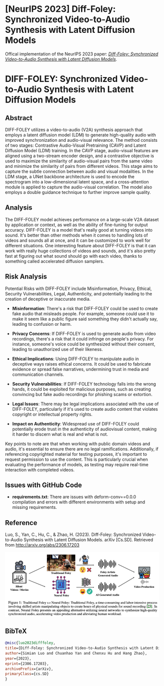 # [NeurIPS 2023] Diff-Foley: Synchronized Video-to-Audio Synthesis with Latent Diffusion Models

Offical implementation of the NeurIPS 2023 paper: *[Diff-Foley: Synchronized Video-to-Audio Synthesis with Latent Diffusion Models](https://arxiv.org/abs/2306.17203v1)*.





# DIFF-FOLEY: Synchronized Video-to-Audio Synthesis with Latent Diffusion Models

## Abstract

DIFF-FOLEY utilizes a video-to-audio (V2A) synthesis approach that employs a latent diffusion model (LDM) to generate high-quality audio with improved synchronization and audio-visual relevance. The method consists of two stages: Contrastive Audio-Visual Pretraining (CAVP) and Latent Diffusion Model (LDM) training. In the CAVP stage, audio-visual features are aligned using a two-stream encoder design, and a contrastive objective is used to maximize the similarity of audio-visual pairs from the same video and minimize the similarity of pairs from different videos. This stage aims to capture the subtle connection between audio and visual modalities. In the LDM stage, a UNet backbone architecture is used to encode the spectrogram into a low-dimensional latent space, and a cross-attention module is applied to capture the audio-visual correlation. The model also employs a double guidance technique to further improve sample quality.

## Analysis

The DIFF-FOLEY model achieves performance on a large-scale V2A dataset by application or context, as well as the ability of fine-tuning for output accuracy. DIFF-FOLEY is a model that's really good at turning videos into sound. It's better than other methods when it comes to handling lots of videos and sounds all at once, and it can be customized to work well for different situations. One interesting feature about DIFF-FOLEY is that it can work with really huge collections of videos and sounds, and it's also pretty fast at figuring out what sound should go with each video, thanks to something called accelerated diffusion samplers.

## Risk Analysis

Potential Risks with DIFF-FOLEY include Misinformation, Privacy, Ethical, Security Vulnerabilities, Legal, Authenticity, and potentially leading to the creation of deceptive or inaccurate media.

- **Misinformation**: There's a risk that DIFF-FOLEY could be used to create fake audio that misleads people. For example, someone could use it to make it seem like a public figure said something they didn't actually say, leading to confusion or harm.

- **Privacy Concerns**: If DIFF-FOLEY is used to generate audio from video recordings, there's a risk that it could infringe on people's privacy. For instance, someone's voice could be synthesized without their consent, leading to unauthorized use of their likeness.

- **Ethical Implications**: Using DIFF-FOLEY to manipulate audio in deceptive ways raises ethical concerns. It could be used to fabricate evidence or spread false narratives, undermining trust in media and communication channels.

- **Security Vulnerabilities**: If DIFF-FOLEY technology falls into the wrong hands, it could be exploited for malicious purposes, such as creating convincing but fake audio recordings for phishing scams or extortion.

- **Legal Issues**: There may be legal implications associated with the use of DIFF-FOLEY, particularly if it's used to create audio content that violates copyright or intellectual property rights.

- **Impact on Authenticity**: Widespread use of DIFF-FOLEY could potentially erode trust in the authenticity of audiovisual content, making it harder to discern what is real and what is not.

Key points to note are that when working with public domain videos and audio, it's essential to ensure there are no legal ramifications. Additionally, if referencing copyrighted material for testing purposes, it's important to request permission to use the content. This is particularly crucial when evaluating the performance of models, as testing may require real-time interaction with completed videos.

## Issues with GitHub Code

- **requirements.txt**: There are issues with deform-conv==0.0.0 compilation and errors with different environments with setup and missing requirements.

## Reference

Luo, S., Yan, C., Hu, C., & Zhao, H. (2023). Diff-Foley: Synchronized Video-to-Audio Synthesis with Latent Diffusion Models. arXiv [Cs.SD]. Retrieved from http://arxiv.org/abs/2306.17203


<p align="center">
    <img src="teaser.png">
</p>

## BibTeX

```bibtex
@misc{luo2023difffoley, 
title={Diff-Foley: Synchronized Video-to-Audio Synthesis with Latent Diffusion Models}, 
author={Simian Luo and Chuanhao Yan and Chenxu Hu and Hang Zhao}, 
year={2023}, 
eprint={2306.17203}, 
archivePrefix={arXiv}, 
primaryClass={cs.SD} 
}
```

